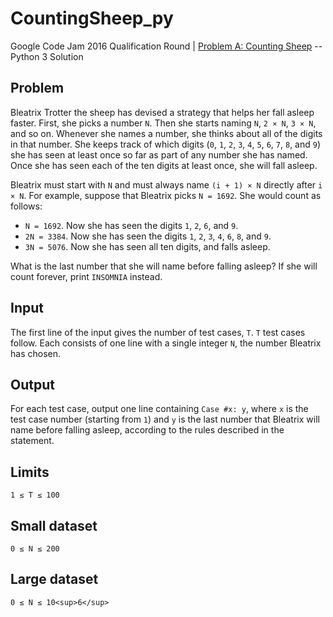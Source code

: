 # CountingSheep_py
Google Code Jam 2016 Qualification Round | [Problem A: Counting Sheep](https://code.google.com/codejam/contest/6254486/dashboard#s=p0&a=1) -- Python 3 Solution

## Problem

Bleatrix Trotter the sheep has devised a strategy that helps her fall asleep faster. First, she picks a number `N`. 
Then she starts naming `N`, `2 × N`, `3 × N`, and so on. Whenever she names a number, she thinks about all of the digits in that number. She keeps track of which digits (`0`, `1`, `2`, `3`, `4`, `5`, `6`, `7`, `8`, and `9`) she has seen at least once so far as part of any number she has named. Once she has seen each of the ten digits at least once, she will fall asleep.

Bleatrix must start with `N` and must always name `(i + 1) × N` directly after `i × N`. For example, suppose that Bleatrix picks `N = 1692`. She would count as follows:

* `N = 1692`. Now she has seen the digits `1`, `2`, `6`, and `9`.
* `2N = 3384`. Now she has seen the digits `1`, `2`, `3`, `4`, `6`, `8`, and `9`.
* `3N = 5076`. Now she has seen all ten digits, and falls asleep.
    
What is the last number that she will name before falling asleep? If she will count forever, print `INSOMNIA` instead.

## Input

The first line of the input gives the number of test cases, `T`. `T` test cases follow. Each consists of one line with a single integer `N`, the number Bleatrix has chosen.

## Output

For each test case, output one line containing `Case #x: y`, where `x` is the test case number (starting from `1`) and `y` is the last number that Bleatrix will name before falling asleep, according to the rules described in the statement.

## Limits

`1 ≤ T ≤ 100`

## Small dataset

`0 ≤ N ≤ 200`

## Large dataset

`0 ≤ N ≤ 10<sup>6</sup>`
